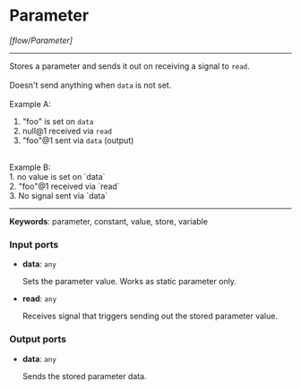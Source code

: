 # Parameter

_[flow/Parameter]_

---

Stores a parameter and sends it out on receiving a signal to `read`.<br>
<br>
Doesn't send anything when `data` is not set.<br>
<br>
Example A:<br>
1. "foo" is set on `data`<br>
2. null@1 received via `read`<br>
3. "foo"@1 sent via `data` (output)<br>
<br>
Example B:<br>
1. no value is set on `data`<br>
2. "foo"@1 received via `read`<br>
3. No signal sent via `data`<br>

---

__Keywords__: parameter, constant, value, store, variable

### Input ports

* __data__: ` any `

    Sets the parameter value. Works as static parameter only.<br>


* __read__: ` any `

    Receives signal that triggers sending out the stored parameter value.<br>

### Output ports

* __data__: ` any `

    Sends the stored parameter data.<br>

